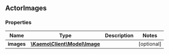 ## ActorImages

### Properties
Name | Type | Description | Notes
------------ | ------------- | ------------- | -------------
**images** | [**\Kaemo\Client\Model\Image**](#Image) |  | [optional] 


